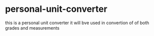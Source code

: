 # personal-unit-converter
this is a personal unit converter
it will bve used in convertion of of both grades and measurements
